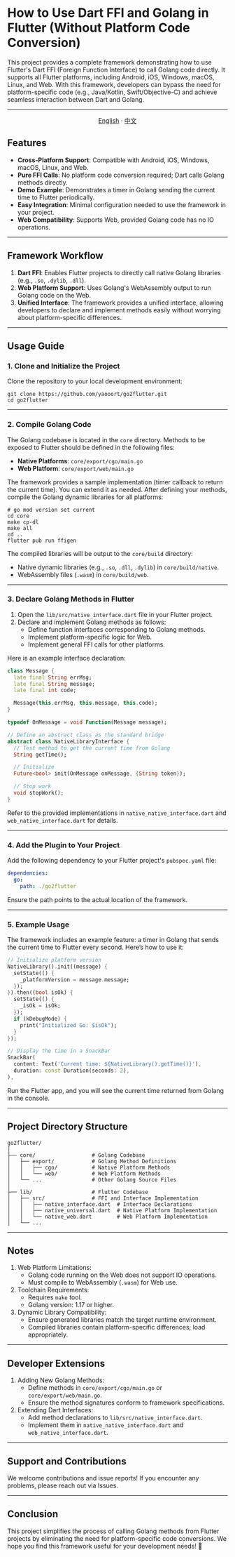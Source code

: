 # How to Use Dart FFI and Golang in Flutter (Without Platform Code Conversion)

This project provides a complete framework demonstrating how to use Flutter's Dart FFI (Foreign Function Interface) to call Golang code directly. It supports all Flutter platforms, including Android, iOS, Windows, macOS, Linux, and Web. With this framework, developers can bypass the need for platform-specific code (e.g., Java/Kotlin, Swift/Objective-C) and achieve seamless interaction between Dart and Golang.



------

<div align="center">
<p align="center">
  <a href="https://github.com/yaooort/go2flutter/blob/master/README.md">English</a> · 
  <a href="https://github.com/yaooort/go2flutter/blob/master/README_ZH.md">中文</a>
</p>
</div>

## Features

- **Cross-Platform Support**: Compatible with Android, iOS, Windows, macOS, Linux, and Web.
- **Pure FFI Calls**: No platform code conversion required; Dart calls Golang methods directly.
- **Demo Example**: Demonstrates a timer in Golang sending the current time to Flutter periodically.
- **Easy Integration**: Minimal configuration needed to use the framework in your project.
- **Web Compatibility**: Supports Web, provided Golang code has no IO operations.

------

## Framework Workflow

1. **Dart FFI**: Enables Flutter projects to directly call native Golang libraries (e.g., `.so`, `.dylib`, `.dll`).
2. **Web Platform Support**: Uses Golang's WebAssembly output to run Golang code on the Web.
3. **Unified Interface**: The framework provides a unified interface, allowing developers to declare and implement methods easily without worrying about platform-specific differences.

------

## Usage Guide

### 1. Clone and Initialize the Project

Clone the repository to your local development environment:

```shell
git clone https://github.com/yaooort/go2flutter.git
cd go2flutter
```

------

### 2. Compile Golang Code

The Golang codebase is located in the `core` directory. Methods to be exposed to Flutter should be defined in the following files:

- **Native Platforms**: `core/export/cgo/main.go`
- **Web Platform**: `core/export/web/main.go`

The framework provides a sample implementation (timer callback to return the current time). You can extend it as needed. After defining your methods, compile the Golang dynamic libraries for all platforms:

```shell
# go mod version set current
cd core
make cp-dl
make all
cd ..
flutter pub run ffigen
```

The compiled libraries will be output to the `core/build` directory:

- Native dynamic libraries (e.g., `.so`, `.dll`, `.dylib`) in `core/build/native`.
- WebAssembly files (`.wasm`) in `core/build/web`.

------

### 3. Declare Golang Methods in Flutter

1. Open the `lib/src/native_interface.dart` file in your Flutter project.
2. Declare and implement Golang methods as follows:
   - Define function interfaces corresponding to Golang methods.
   - Implement platform-specific logic for Web.
   - Implement general FFI calls for other platforms.

Here is an example interface declaration:

```dart
class Message {
  late final String errMsg;
  late final String message;
  late final int code;

  Message(this.errMsg, this.message, this.code);
}

typedef OnMessage = void Function(Message message);

// Define an abstract class as the standard bridge
abstract class NativeLibraryInterface {
  // Test method to get the current time from Golang
  String getTime();

  // Initialize
  Future<bool> init(OnMessage onMessage, {String token});

  // Stop work
  void stopWork();
}
```

Refer to the provided implementations in `native_native_interface.dart` and `web_native_interface.dart` for details.

------

### 4. Add the Plugin to Your Project

Add the following dependency to your Flutter project's `pubspec.yaml` file:

```yaml
dependencies:
  go:
    path: ./go2flutter
```

Ensure the path points to the actual location of the framework.

------

### 5. Example Usage

The framework includes an example feature: a timer in Golang that sends the current time to Flutter every second. Here’s how to use it:

```dart
// Initialize platform version
NativeLibrary().init((message) {
  setState(() {
    _platformVersion = message.message;
  });
}).then((bool isOk) {
  setState(() {
    _isOk = isOk;
  });
  if (kDebugMode) {
    print("Initialized Go: $isOk");
  }
});

// Display the time in a SnackBar
SnackBar(
  content: Text('Current time: ${NativeLibrary().getTime()}'),
  duration: const Duration(seconds: 2),
),
```

Run the Flutter app, and you will see the current time returned from Golang in the console.

------

## Project Directory Structure

```shell
go2flutter/
│
├── core/                  # Golang Codebase
│   ├── export/            # Golang Method Definitions
│   │   ├── cgo/           # Native Platform Methods
│   │   └── web/           # Web Platform Methods
│   └── ...                # Other Golang Source Files
│
├── lib/                   # Flutter Codebase
│   ├── src/               # FFI and Interface Implementation
│   │   ├── native_interface.dart  # Interface Declarations
│   │   ├── native_universal.dart  # Native Platform Implementation
│   │   └── native_web.dart        # Web Platform Implementation
│   └── ...
```

------

## Notes

1. Web Platform Limitations:
   - Golang code running on the Web does not support IO operations.
   - Must compile to WebAssembly (`.wasm`) for Web use.
2. Toolchain Requirements:
   - Requires `make` tool.
   - Golang version: 1.17 or higher.
3. Dynamic Library Compatibility:
   - Ensure generated libraries match the target runtime environment.
   - Compiled libraries contain platform-specific differences; load appropriately.

------

## Developer Extensions

1. Adding New Golang Methods:
   - Define methods in `core/export/cgo/main.go` or `core/export/web/main.go`.
   - Ensure the method signatures conform to framework specifications.
2. Extending Dart Interfaces:
   - Add method declarations to `lib/src/native_interface.dart`.
   - Implement them in `native_native_interface.dart` and `web_native_interface.dart`.

------

## Support and Contributions

We welcome contributions and issue reports! If you encounter any problems, please reach out via Issues.

------

## Conclusion

This project simplifies the process of calling Golang methods from Flutter projects by eliminating the need for platform-specific code conversions. We hope you find this framework useful for your development needs! 🎉

